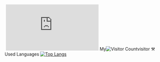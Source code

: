  ![image](http://www.dmoe.cc/random.php)
My![Visitor Count](https://profile-counter.glitch.me/qingyukb/count.svg)visitor
⚒️ Used Languages
[![Top Langs](https://github-readme-stats.vercel.app/api/top-langs/?username=qingyukb&layout=compact)](https://github.com/qingyukb/github-readme-stats)
